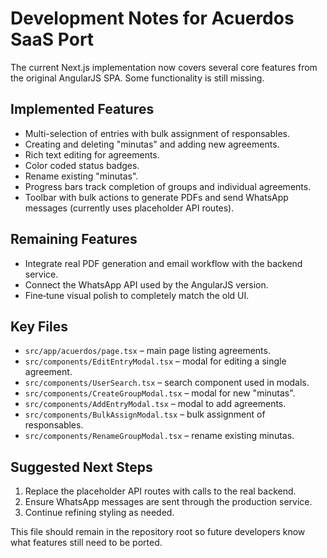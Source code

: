 # Development Notes for Acuerdos SaaS Port

The current Next.js implementation now covers several core features from the original AngularJS SPA. Some functionality is still missing.

## Implemented Features
- Multi-selection of entries with bulk assignment of responsables.
- Creating and deleting "minutas" and adding new agreements.
- Rich text editing for agreements.
- Color coded status badges.
- Rename existing "minutas".
- Progress bars track completion of groups and individual agreements.
- Toolbar with bulk actions to generate PDFs and send WhatsApp messages (currently uses placeholder API routes).

## Remaining Features
- Integrate real PDF generation and email workflow with the backend service.
- Connect the WhatsApp API used by the AngularJS version.
- Fine‑tune visual polish to completely match the old UI.

## Key Files
- `src/app/acuerdos/page.tsx` – main page listing agreements.
- `src/components/EditEntryModal.tsx` – modal for editing a single agreement.
- `src/components/UserSearch.tsx` – search component used in modals.
- `src/components/CreateGroupModal.tsx` – modal for new "minutas".
- `src/components/AddEntryModal.tsx` – modal to add agreements.
- `src/components/BulkAssignModal.tsx` – bulk assignment of responsables.
- `src/components/RenameGroupModal.tsx` – rename existing minutas.

## Suggested Next Steps
1. Replace the placeholder API routes with calls to the real backend.
2. Ensure WhatsApp messages are sent through the production service.
3. Continue refining styling as needed.

This file should remain in the repository root so future developers know what features still need to be ported.
